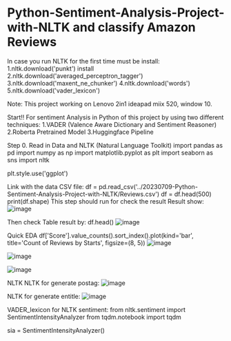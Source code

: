 # Python-Sentiment-Analysis-Project-with-NLTK and classify Amazon Reviews

In case you run NLTK for the first time must be install:
  1.nltk.download('punkt') install
  2.nltk.download('averaged_perceptron_tagger')
  3.nltk.download('maxent_ne_chunker')
  4.nltk.download('words')
  5.nltk.download('vader_lexicon')

Note: This project working on Lenovo 2in1 ideapad miix 520, window 10. 

Start!!
For sentiment Analysis in Python of this project by using two different techniques:
1.VADER (Valence Aware Dictionary and Sentiment Reasoner)
2.Roberta Pretrained Model
3.Huggingface Pipeline

Step 0. Read in Data and NLTK (Natural Language Toolkit)
import pandas as pd
import numpy as np
import matplotlib.pyplot as plt
import seaborn as sns
import nltk

plt.style.use('ggplot')

Link with the data CSV file:
df = pd.read_csv('../20230709-Python-Sentiment-Analysis-Project-with-NLTK/Reviews.csv')
df = df.head(500)
print(df.shape)
This step should run for check the result
Result show:
![image](https://github.com/Kanangnut/Python-Sentiment-Analysis-Project-with-NLTK/assets/130201193/d5db9774-3ee2-44d3-833d-7b5fcda13345)

Then check Table result by:
df.head()
![image](https://github.com/Kanangnut/Python-Sentiment-Analysis-Project-with-NLTK/assets/130201193/729a3695-1be5-44cd-bc59-569a6b8f8378)

Quick EDA
df['Score'].value_counts().sort_index().plot(kind='bar', title='Count of Reviews by Starts', figsize=(8, 5))
![image](https://github.com/Kanangnut/Python-Sentiment-Analysis-Project-with-NLTK/assets/130201193/b2785148-b983-4146-896e-4da5d78ee3f2)

![image](https://github.com/Kanangnut/Python-Sentiment-Analysis-Project-with-NLTK/assets/130201193/180794db-8757-47b4-8697-c2c7e70c11e6)

![image](https://github.com/Kanangnut/Python-Sentiment-Analysis-Project-with-NLTK/assets/130201193/f4340184-af8a-4e9b-b697-36e7af9caa5a)


NLTK NLTK for generate postag:
![image](https://github.com/Kanangnut/Python-Sentiment-Analysis-Project-with-NLTK/assets/130201193/e5423197-79c0-427a-a5a7-c4c90c5b9454)


NLTK for generate entitle:
![image](https://github.com/Kanangnut/Python-Sentiment-Analysis-Project-with-NLTK/assets/130201193/0b0d5f05-1467-4e4c-8376-f6893666e8a3)

VADER_lexicon for NLTK sentiment:
from nltk.sentiment import SentimentIntensityAnalyzer
from tqdm.notebook import tqdm

sia = SentimentIntensityAnalyzer()


 




























































 

































